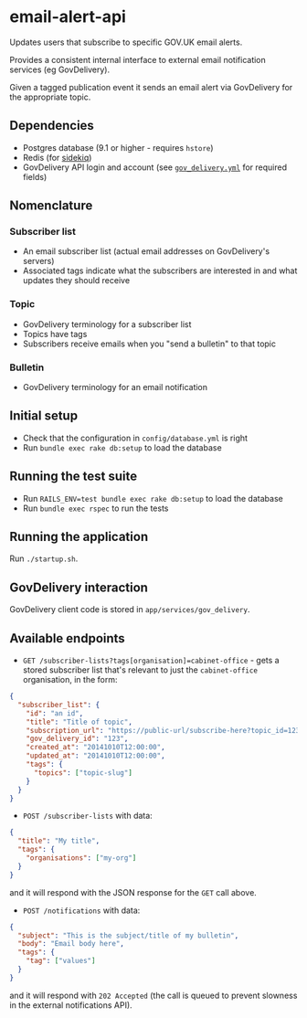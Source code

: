 # email-alert-api

Updates users that subscribe to specific GOV.UK email alerts.

Provides a consistent internal interface to external email notification services
(eg GovDelivery).

Given a tagged publication event it sends an email alert via GovDelivery for the
appropriate topic.

## Dependencies

* Postgres database (9.1 or higher - requires `hstore`)
* Redis (for [sidekiq](http://sidekiq.org/))
* GovDelivery API login and account (see
  [`gov_delivery.yml`](config/gov_delivery.yml) for required fields)

## Nomenclature

### Subscriber list

* An email subscriber list (actual email addresses on GovDelivery's servers)
* Associated tags indicate what the subscribers are interested in and what
  updates they should receive

### Topic

* GovDelivery terminology for a subscriber list
* Topics have tags
* Subscribers receive emails when you "send a bulletin" to that topic

### Bulletin

* GovDelivery terminology for an email notification

## Initial setup

* Check that the configuration in `config/database.yml` is right
* Run `bundle exec rake db:setup` to load the database

## Running the test suite

* Run `RAILS_ENV=test bundle exec rake db:setup` to load the database
* Run `bundle exec rspec` to run the tests

## Running the application

Run `./startup.sh`.

## GovDelivery interaction

GovDelivery client code is stored in `app/services/gov_delivery`.

## Available endpoints

* `GET /subscriber-lists?tags[organisation]=cabinet-office` - gets a stored
  subscriber list that's relevant to just the `cabinet-office` organisation, in
  the form:

```json
{
  "subscriber_list": {
    "id": "an id",
    "title": "Title of topic",
    "subscription_url": "https://public-url/subscribe-here?topic_id=123",
    "gov_delivery_id": "123",
    "created_at": "20141010T12:00:00",
    "updated_at": "20141010T12:00:00",
    "tags": {
      "topics": ["topic-slug"]
    }
  }
}
```

* `POST /subscriber-lists` with data:
```json
{
  "title": "My title",
  "tags": {
    "organisations": ["my-org"]
  }
}
```
and it will respond with the JSON response for the `GET` call above.

* `POST /notifications` with data:

```json
{
  "subject": "This is the subject/title of my bulletin",
  "body": "Email body here",
  "tags": {
    "tag": ["values"]
  }
}
```

and it will respond with `202 Accepted` (the call is queued to prevent slowness
in the external notifications API).
